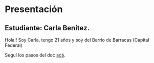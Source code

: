 # Presentación

## Estudiante: Carla Benitez.

Hola!! Soy Carla, 
tengo 21 años
y soy del Barrio de Barracas (Capital Federal)

Seguí los pasos del doc [acá](https://docs.google.com/document/d/e/2PACX-1vTNHQ5dzaVFhKPd4UxLOGhZa9Ix_bDgpyIftq4gqzz7674dHmHkcH2oH9TpQ_TsghZkiSPBoUm2ftzM/pub).
